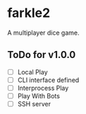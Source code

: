 # farkle2
A multiplayer dice game. 

## ToDo for v1.0.0 
- [ ] Local Play
- [ ] CLI interface defined
- [ ] Interprocess Play
- [ ] Play With Bots
- [ ] SSH server 
